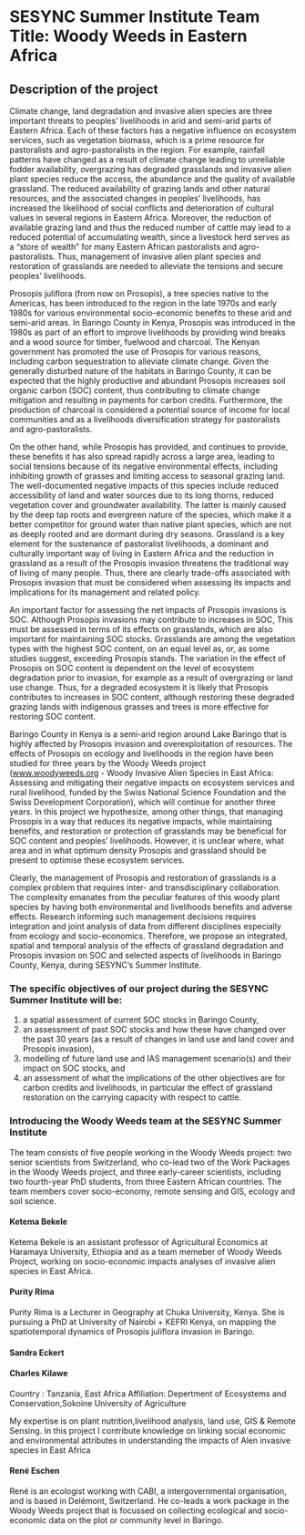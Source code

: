 # SESYNC Summer Institute Team Title: Woody Weeds in Eastern Africa

## Description of the project
Climate change, land degradation and invasive alien species are three important threats to peoples’ livelihoods in arid and semi-arid parts of Eastern Africa. Each of these factors has a negative influence on ecosystem services, such as vegetation biomass, which is a prime resource for pastoralists and agro-pastoralists in the region. For example, rainfall patterns have changed as a result of climate change leading to unreliable fodder availability, overgrazing has degraded grasslands and invasive alien plant species reduce the access, the abundance and the quality of available grassland. The reduced availability of grazing lands and other natural resources, and the associated changes in peoples’ livelihoods, has increased the likelihood of social conflicts and deterioration of cultural values in several regions in Eastern Africa. Moreover, the reduction of available grazing land and thus the reduced number of cattle may lead to a reduced potential of accumulating wealth, since a livestock herd serves as a “store of wealth” for many Eastern African pastoralists and agro-pastoralists. Thus, management of invasive alien plant species and restoration of grasslands are needed to alleviate the tensions and secure peoples’ livelihoods.

Prosopis juliflora (from now on Prosopis), a tree species native to the Americas, has been introduced to the region in the late 1970s and early 1980s for various environmental socio-economic benefits to these arid and semi-arid areas. In Baringo County in Kenya, Prosopis was introduced in the 1980s as part of an effort to improve livelihoods by providing wind breaks and a wood source for timber, fuelwood and charcoal. The Kenyan government has promoted the use of Prosopis for various reasons, including carbon sequestration to alleviate climate change. Given the generally disturbed nature of the habitats in Baringo County, it can be expected that the highly productive and abundant Prosopis increases soil organic carbon (SOC) content, thus contributing to climate change mitigation and resulting in payments for carbon credits. Furthermore, the production of charcoal is considered a potential source of income for local communities and as a livelihoods diversification strategy for pastoralists and agro-pastoralists. 

On the other hand, while Prosopis has provided, and continues to provide, these benefits it has also spread rapidly across a large area, leading to social tensions because of its negative environmental effects, including inhibiting growth of grasses and limiting access to seasonal grazing land. The well-documented negative impacts of this species include reduced accessibility of land and water sources due to its long thorns, reduced vegetation cover and groundwater availability. The latter is mainly caused by the deep tap roots and evergreen nature of the species, which make it a better competitor for ground water than native plant species, which are not as deeply rooted and are dormant during dry seasons.  Grassland is a key element for the sustenance of pastoralist livelihoods, a dominant and culturally important way of living in Eastern Africa and the reduction in grassland as a result of the Prosopis invasion threatens the traditional way of living of many people. Thus, there are clearly trade-offs associated with Prosopis invasion that must be considered when assessing its impacts and implications for its management and related policy.

An important factor for assessing the net impacts of Prosopis invasions is SOC. Although Prosopis invasions may contribute to increases in SOC, This must be assessed in terms of its effects on grasslands, which are also important for maintaining SOC stocks.  Grasslands are among the vegetation types with the highest SOC content, on an equal level as, or, as some studies suggest, exceeding Prosopis stands. The variation in the effect of Prosopis on SOC content is dependent on the level of ecosystem degradation prior to invasion, for example as a result of overgrazing or land use change. Thus, for a degraded ecosystem it is likely that Prosopis contributes to increases in SOC content, although restoring these degraded grazing lands with indigenous grasses and trees is more effective for restoring SOC content. 

Baringo County in Kenya is a semi-arid region around Lake Baringo that is highly affected by Prosopis invasion and overexploitation of resources. The effects of Prosopis on ecology and livelihoods in the region have been studied for three years by the Woody Weeds project (www.woodyweeds.org - Woody Invasive Alien Species in East Africa: Assessing and mitigating their negative impacts on ecosystem services and rural livelihood, funded by the Swiss National Science Foundation and the Swiss Development Corporation), which will continue for another three years. In this project we hypothesize, among other things, that managing Prosopis in a way that reduces its negative impacts, while maintaining benefits, and restoration or protection of grasslands may be beneficial for SOC content and peoples’ livelihoods. However, it is unclear where, what area and in what optimum density Prosopis and grassland should be present to optimise these ecosystem services. 

Clearly, the management of Prosopis and restoration of grasslands is a complex problem that requires inter- and transdisciplinary collaboration. The complexity emanates from the peculiar features of this woody plant species by having both environmental and livelihoods benefits and adverse effects. Research informing such management decisions requires integration and joint analysis of data from different disciplines especially from ecology and socio-economics. Therefore, we propose an integrated, spatial and temporal analysis of the effects of grassland degradation and Prosopis invasion on SOC and selected aspects of livelihoods in Baringo County, Kenya, during SESYNC’s Summer Institute.

### The specific objectives of our project during the SESYNC Summer Institute will be: 
1.	a spatial assessment of current SOC stocks in Baringo County, 
2.	an assessment of past SOC stocks and how these have changed over the past 30 years (as a result of changes in land use and land cover and Prosopis invasion),
3.	modelling of future land use and IAS management scenario(s) and their impact on SOC stocks, and
4.	an assessment of what the implications of the other objectives are for carbon credits and livelihoods, in particular the effect of grassland restoration on the carrying capacity with respect to cattle. 

### Introducing the Woody Weeds team at the SESYNC Summer Institute
The team consists of five people working in the Woody Weeds project: two senior scientists from Switzerland, who co-lead two of the Work Packages in the Woody Weeds project, and three early-career scientists, including two fourth-year PhD students, from three Eastern African countries. The team members cover socio-economy, remote sensing and GIS, ecology and soil science.  

#### Ketema Bekele
Ketema Bekele is an assistant professor of Agricultural Economics at Haramaya University, Ethiopia and as a team memeber of Woody Weeds Project, working on socio-economic impacts analyses of invasive alien species in East Africa.
#### Purity Rima

Purity Rima is a Lecturer in Geography at Chuka University, Kenya. She is pursuing a PhD at University of Nairobi + KEFRI Kenya, on mapping the spatiotemporal dynamics of Prosopis juliflora invasion in Baringo.

#### Sandra Eckert

#### Charles Kilawe
Country : Tanzania, East Africa
Affiliation: Depertment of Ecosystems and Conservation,Sokoine University of Agriculture

My expertise is on plant nutrition,livelihood analysis, land use, GIS & Remote Sensing.  In this project I contribute knowledge on linking social economic and environmental attributes in understanding the impacts of Alen invasive species in East Africa


#### René Eschen
René is an ecologist working with CABI, a intergovernmental organisation, and is based in Delémont, Switzerland. He co-leads a work package in the Woody Weeds project that is focussed on collecting ecological and socio-economic data on the plot or community level in Baringo.

